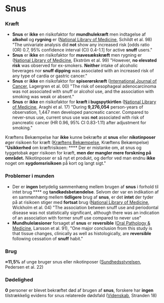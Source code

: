 # Snus

### Kræft

* **Snus** er **ikke** en risikofaktor for **mundhulekræft** men indtagelse af **alkohol** og **rygning** er ([National Library of Medicine](https://pubmed.ncbi.nlm.nih.gov/9663593/), Schildt et al. 98) "The univariate analysis did **not** show any increased risk \[odds ratio (OR) 0.7, 95% confidence interval (CI) 0.4-1.1] for active **snuff** users."
* **Snus** er **ikke** en risikofaktor for **mavesækskræft** men rygning er ([National Library of Medicine](https://pubmed.ncbi.nlm.nih.gov/10471531/), Ekström et al. 99) "However, **no elevated risk** was observed for ex-smokers. **Neither** intake of alcoholic beverages nor **snuff dipping** was associated with an increased risk of any type of cardia or gastric cancer."
* **Snus** er **ikke** en risikofaktor for **spiserørskræft** ([International Journal of Cancer](https://onlinelibrary.wiley.com/doi/full/10.1002/\(SICI\)1097-0215\(20000201\)85%3A3%3C340%3A%3AAID-IJC8%3E3.0.CO%3B2-N), Lagergren et al. 00) "The risk of oesophageal adenocarcinoma was not associated with snuff or alcohol use, and the association with smoking was weak or absent."
* **Snus** er **ikke** en risikofaktor for **kræft i bugspytkirtlen** ([National Library of Medicine](https://pubmed.ncbi.nlm.nih.gov/28486772/), Araghi et al. 17) "During **9,276,054** person-years of observation, 1,447 men developed pancreatic cancer. Compared to never-snus use, current snus use was **not** associated with risk of pancreatic cancer (HR 0.96, 95% CI 0.83-1.11) after adjustment for smoking."

Kræftens Bekæmpelse har **ikke** kunne bekræfte at **snus** eller **nikotinposer** øger risikoen for kræft ([Kræftens Bekæmpelse](https://www.cancer.dk/forebyg/undga-roeg-og-rygning/snus/om-snus/), Kræftens Bekæmpelse) "**Usikkerhed** om kræftrisikoen: **** Der er mistanke om, at snus og tyggetobak øger risikoen for kræft, **men der mangler mere forskning på området.** Nikotinposer er så nyt et produkt, og derfor ved man endnu **ikke** noget om **sygdomsrisikoen** på kort og langt sigt."

### Problemer i munden

* Der er **ingen** betydelig sammenhæng mellem brugen af **snus** i forhold til intet brug **** og **tandkødsbetændelse**. Selvom der var en indikation af en sammenhæng mellem **tidligere** brug af **snus**, er det **intet** der tyder på at risikoen stiger med **fortsat** brug ([National Library of Medicine](https://pubmed.ncbi.nlm.nih.gov/15848977/), Wickholm et al. 04) "The association between snuff use and periodontal disease was not statistically significant, although there was an indication of an association with former snuff use compared to never use"
* **Mundhulelæsioner** forsaget af **snus** er **reversible** ([Oral Pathology & Medicine](https://onlinelibrary.wiley.com/doi/abs/10.1111/j.1600-0714.1991.tb00924.x), Larsson et al. 91), "One major conclusion from this study is that tissue changes, clinically as well as histologically, are **reversible** following cessation of **snuff** habit."

### Brug

**≈11,5%** af unge bruger snus eller nikotinposer ([Sundhedsstyrelsen](https://www.sst.dk/-/media/Udgivelser/2022/Nikotinprodukter/Brug-af-roegfri-nikotinprodukter-blandt-unge.ashx), Pedersen et al. 22)

### Dødelighed

**0** personer er blevet bekræftet død af brugen af **snus**, forskere har **ingen** tilstrækkelig evidens for snus relaterede dødsfald ([Videnskab](https://videnskab.dk/krop-sundhed/snus-er-langt-mindre-sundhedsskadelig-end-antaget), Stranden 18)
